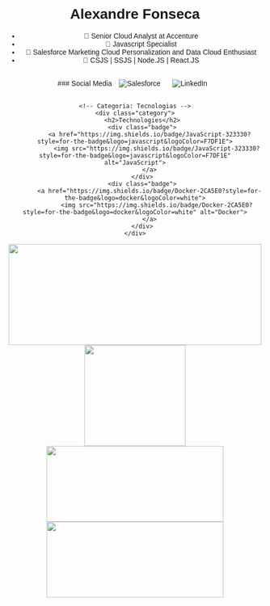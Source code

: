 
# Alexandre Fonseca

- 📌 Senior Cloud Analyst at Accenture
- 📌 Javascript Specialist 
- 📌 Salesforce Marketing Cloud Personalization and Data Cloud Enthusiast
- 📌 CSJS | SSJS | Node.JS | React.JS

<style>
        body {
            font-family: Arial, sans-serif;
            text-align: center;
        }
        .category {
            margin: 20px;
        }
        .category h2 {
            font-size: 24px;
        }
        .badge {
            display: inline-block;
            margin: 10px;
        }
        .badge a {
            text-decoration: none;
        }
    </style>
</head>
<body>
    <div class="category">
        ### Social Media
        <div class="badge">
            <a href="https://img.shields.io/badge/Salesforce-00A1E0?style=for-the-badge&logo=Salesforce&logoColor=white">
                <img src="https://img.shields.io/badge/Salesforce-00A1E0?style=for-the-badge&logo=Salesforce&logoColor=white" alt="Salesforce">
            </a>
        </div>
        <div class="badge">
            <a href="https://img.shields.io/badge/LinkedIn-0077B5?style=for-the-badge&logo=linkedin&logoColor=white">
                <img src="https://img.shields.io/badge/LinkedIn-0077B5?style=for-the-badge&logo=linkedin&logoColor=white" alt="LinkedIn">
            </a>
        </div>
    </div>

    <!-- Categoria: Tecnologias -->
    <div class="category">
        <h2>Technologies</h2>
        <div class="badge">
            <a href="https://img.shields.io/badge/JavaScript-323330?style=for-the-badge&logo=javascript&logoColor=F7DF1E">
                <img src="https://img.shields.io/badge/JavaScript-323330?style=for-the-badge&logo=javascript&logoColor=F7DF1E" alt="JavaScript">
            </a>
        </div>
        <div class="badge">
            <a href="https://img.shields.io/badge/Docker-2CA5E0?style=for-the-badge&logo=docker&logoColor=white">
                <img src="https://img.shields.io/badge/Docker-2CA5E0?style=for-the-badge&logo=docker&logoColor=white" alt="Docker">
            </a>
        </div>
    </div>
  
<a href="https://github.com/alefnsc/">
  <img height=200 width=500 align="center" src="https://github-readme-stats.vercel.app/api?username=alefnsc&theme=dark&show_icons=true" />
</a>
<a href="https://github.com/alefnsc/">
  <img height=200 width=200 align="center" src="https://github-readme-stats.vercel.app/api/top-langs/?username=alefnsc&theme=dark" />
</a>
<br>
<a href="https://github.com/alefnsc/mcp-assets">
  <img height=150 width=350 align="center" src="https://github-readme-stats.vercel.app/api/pin/?username=alefnsc&repo=mcp-assets&theme=dark" />
</a>
<a href="https://github.com/alefnsc/frontend_4_em_linha">
  <img height=150 width=350 align="center" src="https://github-readme-stats.vercel.app/api/pin/?username=alefnsc&repo=frontend_4_em_linha&theme=dark" />
</a>
